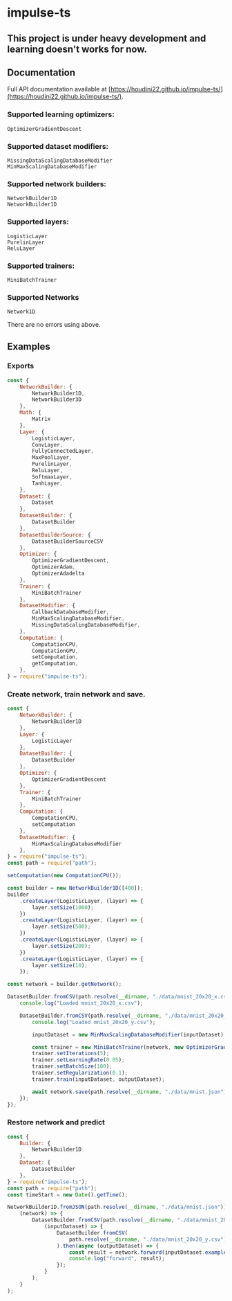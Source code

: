 # impulse-ts

## This project is under heavy development and learning doesn't works for now.

## Documentation
Full API documentation available at [https://houdini22.github.io/impulse-ts/](https://houdini22.github.io/impulse-ts/).

### Supported learning optimizers:
```
OptimizerGradientDescent
```

### Supported dataset modifiers:
```
MissingDataScalingDatabaseModifier
MinMaxScalingDatabaseModifier
```

### Supported network builders:
```
NetworkBuilder1D
NetworkBuilder1D
```

### Supported layers:
```
LogisticLayer
PurelinLayer
ReluLayer
```

### Supported trainers:
```
MiniBatchTrainer
```

### Supported Networks
```
Network1D
```

There are no errors using above.

## Examples

### Exports

```javascript
const {
    NetworkBuilder: {
        NetworkBuilder1D,
        NetworkBuilder3D
    },
    Math: {
        Matrix
    },
    Layer: {
        LogisticLayer,
        ConvLayer,
        FullyConnectedLayer,
        MaxPoolLayer,
        PurelinLayer,
        ReluLayer,
        SoftmaxLayer,
        TanhLayer,
    },
    Dataset: {
        Dataset
    },
    DatasetBuilder: {
        DatasetBuilder
    },
    DatasetBuilderSource: {
        DatasetBuilderSourceCSV
    },
    Optimizer: {
        OptimizerGradientDescent,
        OptimizerAdam,
        OptimizerAdadelta
    },
    Trainer: {
        MiniBatchTrainer
    },
    DatasetModifier: {
        CallbackDatabaseModifier,
        MinMaxScalingDatabaseModifier,
        MissingDataScalingDatabaseModifier,
    },
    Computation: {
        ComputationCPU,
        ComputationGPU,
        setComputation,
        getComputation,
    },
} = require("impulse-ts");
```

### Create network, train network and save.

```javascript
const {
    NetworkBuilder: {
        NetworkBuilder1D
    },
    Layer: {
        LogisticLayer
    },
    DatasetBuilder: {
        DatasetBuilder
    },
    Optimizer: {
        OptimizerGradientDescent
    },
    Trainer: {
        MiniBatchTrainer
    },
    Computation: {
        ComputationCPU,
        setComputation
    },
    DatasetModifier: {
        MinMaxScalingDatabaseModifier
    },
} = require("impulse-ts");
const path = require("path");

setComputation(new ComputationCPU());

const builder = new NetworkBuilder1D([400]);
builder
    .createLayer(LogisticLayer, (layer) => {
        layer.setSize(1000);
    })
    .createLayer(LogisticLayer, (layer) => {
        layer.setSize(500);
    })
    .createLayer(LogisticLayer, (layer) => {
        layer.setSize(200);
    })
    .createLayer(LogisticLayer, (layer) => {
        layer.setSize(10);
    });

const network = builder.getNetwork();

DatasetBuilder.fromCSV(path.resolve(__dirname, "./data/mnist_20x20_x.csv")).then((inputDataset) => {
    console.log("Loaded mnist_20x20_x.csv");

    DatasetBuilder.fromCSV(path.resolve(__dirname, "./data/mnist_20x20_y.csv")).then(async (outputDataset) => {
        console.log("Loaded mnist_20x20_y.csv");

        inputDataset = new MinMaxScalingDatabaseModifier(inputDataset).apply();

        const trainer = new MiniBatchTrainer(network, new OptimizerGradientDescent());
        trainer.setIterations(5);
        trainer.setLearningRate(0.05);
        trainer.setBatchSize(100);
        trainer.setRegularization(0.1);
        trainer.train(inputDataset, outputDataset);

        await network.save(path.resolve(__dirname, "./data/mnist.json"));
    });
});
```

### Restore network and predict

```javascript
const {
    Builder: {
        NetworkBuilder1D
    },
    Dataset: {
        DatasetBuilder
    },
} = require("impulse-ts");
const path = require("path");
const timeStart = new Date().getTime();

NetworkBuilder1D.fromJSON(path.resolve(__dirname, "./data/mnist.json")).then(
    (network) => {
        DatasetBuilder.fromCSV(path.resolve(__dirname, "./data/mnist_20x20_x.csv")).then(
            (inputDataset) => {
                DatasetBuilder.fromCSV(
                    path.resolve(__dirname, "./data/mnist_20x20_y.csv")
                ).then(async (outputDataset) => {
                    const result = network.forward(inputDataset.exampleAt(0));
                    console.log("forward", result);
                });
            }
        );
    }
);
``` 

